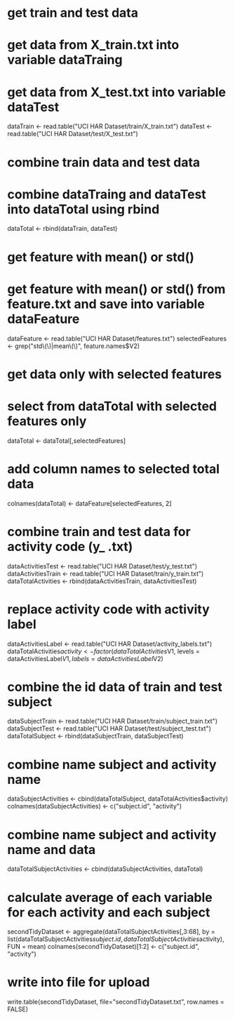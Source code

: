 # get train and test data 
# get data from X_train.txt into variable dataTraing
# get data from X_test.txt into variable dataTest
dataTrain <- read.table("UCI HAR Dataset/train/X_train.txt")
dataTest <- read.table("UCI HAR Dataset/test/X_test.txt")

# combine train data and test data
# combine dataTraing and dataTest into dataTotal using rbind
dataTotal <- rbind(dataTrain, dataTest)

# get feature with mean() or std()
# get feature with mean() or std() from feature.txt and save into variable dataFeature
dataFeature <- read.table("UCI HAR Dataset/features.txt")
selectedFeatures <- grep("std\\(\\)|mean\\(\\)", feature.names$V2)

# get data only with selected features
# select from dataTotal with selected features only
dataTotal <- dataTotal[,selectedFeatures]

# add column names to selected total data
colnames(dataTotal) <- dataFeature[selectedFeatures, 2]

# combine train and test data for activity code (y_ .txt)
dataActivitiesTest <- read.table("UCI HAR Dataset/test/y_test.txt")
dataActivitiesTrain <- read.table("UCI HAR Dataset/train/y_train.txt")
dataTotalActivities <- rbind(dataActivitiesTrain, dataActivitiesTest)

# replace activity code with activity label
dataActivitiesLabel <- read.table("UCI HAR Dataset/activity_labels.txt")
dataTotalActivities$activity <- factor(dataTotalActivities$V1, levels = dataActivitiesLabel$V1, labels = dataActivitiesLabel$V2)

# combine the id data of  train and test subject 
dataSubjectTrain <- read.table("UCI HAR Dataset/train/subject_train.txt")
dataSubjectTest <- read.table("UCI HAR Dataset/test/subject_test.txt")
dataTotalSubject <- rbind(dataSubjectTrain, dataSubjectTest)

# combine name subject and activity name
dataSubjectActivities <- cbind(dataTotalSubject, dataTotalActivities$activity)
colnames(dataSubjectActivities) <- c("subject.id", "activity")

# combine name subject and activity name and data
dataTotalSubjectActivities <- cbind(dataSubjectActivities, dataTotal)

# calculate average of each variable for each activity and each subject
secondTidyDataset <- aggregate(dataTotalSubjectActivities[,3:68], by = list(dataTotalSubjectActivities$subject.id, dataTotalSubjectActivities$activity), FUN = mean)
colnames(secondTidyDataset)[1:2] <- c("subject.id", "activity")

# write into file for upload
write.table(secondTidyDataset, file="secondTidyDataset.txt", row.names = FALSE)
